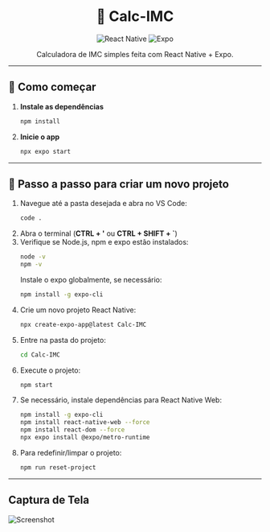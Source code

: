 <h1 align="center">🧮 Calc-IMC</h1>
<p align="center">
  <img src="https://img.shields.io/badge/React%20Native-2025-blue?logo=react" alt="React Native" />
  <img src="https://img.shields.io/badge/Expo-managed-brightgreen?logo=expo" alt="Expo" />
</p>

<p align="center">
  Calculadora de IMC simples feita com React Native + Expo.
</p>

---

## 🚀 Como começar

1. **Instale as dependências**
   ```bash
   npm install
   ```

2. **Inicie o app**
   ```bash
   npx expo start
   ```

---

## 📝 Passo a passo para criar um novo projeto

1. Navegue até a pasta desejada e abra no VS Code:
   ```bash
   code .
   ```
2. Abra o terminal (**CTRL + '** ou **CTRL + SHIFT + `**)
3. Verifique se Node.js, npm e expo estão instalados:
   ```bash
   node -v
   npm -v
   ```
   Instale o expo globalmente, se necessário:
   ```bash
   npm install -g expo-cli
   ```
4. Crie um novo projeto React Native:
   ```bash
   npx create-expo-app@latest Calc-IMC
   ```
5. Entre na pasta do projeto:
   ```bash
   cd Calc-IMC
   ```
6. Execute o projeto:
   ```bash
   npm start
   ```
7. Se necessário, instale dependências para React Native Web:
   ```bash
   npm install -g expo-cli
   npm install react-native-web --force
   npm install react-dom --force
   npx expo install @expo/metro-runtime
   ```
8. Para redefinir/limpar o projeto:
   ```bash
   npm run reset-project
   ```

---

## Captura de Tela

![Screenshot](./assets/images/Capturadetela2025-08-05151951.png)

